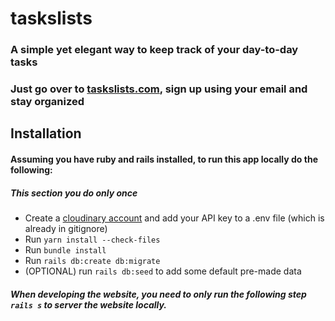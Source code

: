 # taskslists

### A simple yet elegant way to keep track of your day-to-day tasks

### Just go over to [taskslists.com](http://www.taskslists.com), sign up using your email and stay organized

## Installation
#### Assuming you have ruby and rails installed, to run this app locally do the following:
##### This section you do only once 
* Create a [cloudinary account](https://cloudinary.com/users/login) and add your API key to a .env file (which is already in gitignore)
* Run `yarn install --check-files`  
* Run `bundle install`  
* Run `rails db:create db:migrate`
* (OPTIONAL) run `rails db:seed` to add some default pre-made data

##### When developing the website, you need to only run the following step `rails s` to server the website locally.
